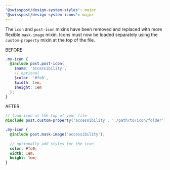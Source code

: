 ```yaml
---
'@swisspost/design-system-styles': major
'@swisspost/design-system-icons': major
---
```


The `icon` and `post-icon` mixins have been removed and replaced with more flexible `mask-image` mixin. Icons must now be loaded separately using the `custom-property` mixin at the top of the file.

BEFORE:
```scss
.my-icon {
  @include post.post-icon(
    $name: 'accessibility',
    // optional
    $color: '#fc0',
    $width: 1em,
    $height: 1em
  );
}
```

AFTER:
```scss
// load icon at the top of your file
@include post.custom-property('accessibility', './path/to/icon/folder');

.my-icon {
  @include post.mask-image('accessibility');
  
  // optionally add styles for the icon
  color: #fc0;
  width: 1em;
  height: 1em;
}
```
